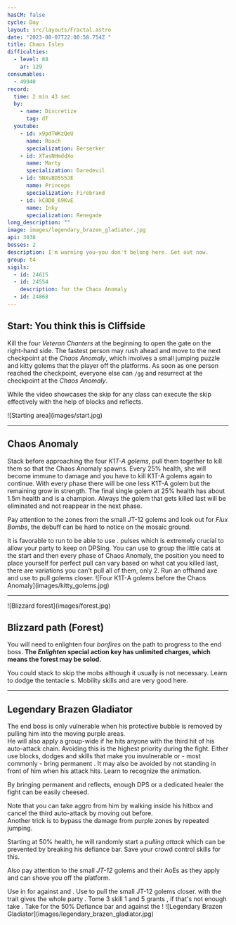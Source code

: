 ```yaml
---
hasCM: false
cycle: Day
layout: src/layouts/Fractal.astro
date: "2023-08-07T22:00:58.754Z "
title: Chaos Isles
difficulties:
  - level: 88
    ar: 129
consumables:
  - 49940
record:
  time: 2 min 43 sec
  by:
    - name: Discretize
      tag: dT
  youtube:
    - id: x9pdTWKzQeU
      name: Roach
      specialization: Berserker
    - id: XTasNHmddXo
      name: Marty
      specialization: Daredevil
    - id: 5NXsBD5S5JE
      name: Princeps
      specialization: Firebrand
    - id: kC8D0_69KvE
      name: Inky
      specialization: Renegade
long_description: ""
image: images/legendary_brazen_gladiator.jpg
api: 3038
bosses: 2
description: I'm warning you—you don't belong here. Get out now.
group: t4
sigils:
  - id: 24615
  - id: 24554
    description: for the Chaos Anomaly
  - id: 24868
---
```


<Grid>
<GridItem sm="6">

## Start: You think this is Cliffside

Kill the four _Veteran Chanters_ at the beginning to open the gate on the right-hand side. The fastest person may rush ahead and move to the next checkpoint at the _Chaos Anomaly_, which involves a small jumping puzzle and kitty golems that <Control name="Knockback" /> the player off the platforms. As soon as one person reached the checkpoint, everyone else can `/gg` and resurrect at the checkpoint at the _Chaos Anomaly_.

While the video showcases the skip for <Specialization name="Thief"/> any class can execute the skip effectively with the help of blocks and reflects.

<ProfessionVideo title="Skip to Chaos Anomaly (any class)" profession="Thief" timestamp="19" src="Alpgs_GaZV0"/>

</GridItem>

<GridItem sm="6">
![Starting area](images/start.jpg)
</GridItem>

</Grid>

---

## Chaos Anomaly

<Grid>
<GridItem>

Stack <Boon name="Might"/> before approaching the four _K1T-A golems_, pull them together to kill them so that the Chaos Anomaly spawns. Every 25% health, she will become immune to damage and you have to kill K1T-A golems again to continue. With every phase there will be one less K1T-A golem but the remaining grow in strength. The final single golem at 25% health has about 1.5m health and is a champion. Always the golem that gets killed last will be eliminated and not reappear in the next phase.

Pay attention to the <Control name="Knockback"/> zones from the small JT-12 golems and look out for _Flux Bombs_, the debuff can be hard to notice on the mosaic ground.

<Tabs>
<Tab specialization="Revenant">
It is favorable to run <Skill name="Legendary Dwarf Stance"/> to be able to use <Skill name="Inspiring Reinforcement"/>. <Skill name="Inspiring Reinforcement"/> pulses <Boon name="Stability"/> which is extremely crucial to allow your party to keep on DPSing.
</Tab>

<Tab specialization="Guardian">
You can use <Skill name="Binding Blade"/> to group the little cats at the start and then every phase of Chaos Anomaly, the position you need to place yourself for perfect pull can vary based on what cat you killed last, there are variations you can't pull all of them, only 2.
</Tab>

<Tab specialization="ranger">
Run an offhand axe and use <Skill id="12638"/> to pull golems closer.
</Tab>
</Tabs>
</GridItem>

<GridItem>
![Four K1T-A golems before the Chaos Anomaly](images/kitty_golems.jpg)
</GridItem>
</Grid>

---

<Grid>
<GridItem sm="5">
![Blizzard forest](images/forest.jpg)
</GridItem>

<GridItem sm="7">

## Blizzard path (Forest)

You will need to enlighten four _bonfires_ on the path to progress to the end boss. **The _Enlighten_ special action key has unlimited charges, which means the forest may be solod.**

You could stack <Effect name="Stealth"/> to skip the mobs although it usually is not necessary. Learn to dodge the tentacle <Control name="Knockback"/>s. Mobility skills and <Item id="49940"/> are very good here.
</GridItem>
</Grid>

---

<Grid>
<GridItem sm="7">

## Legendary Brazen Gladiator

The end boss is only vulnerable when his protective bubble is removed by pulling him into the moving purple areas.  
He will also apply a group-wide <Control name="Daze"/> if he hits anyone with the third hit of his auto-attack chain. Avoiding this is the highest priority during the fight. Either use blocks, dodges and skills that make you invulnerable or - most commonly - bring permanent <Boon name="Stability" />. It may also be avoided by not standing in front of him when his attack hits. Learn to recognize the animation.

By bringing permanent <Boon name="Stability"/> and reflects, enough DPS or a dedicated healer the fight can be easily cheesed.

Note that you can take aggro from him by walking inside his hitbox and cancel the third auto-attack by moving out before.  
Another trick is to bypass the damage from purple zones by repeated jumping.

Starting at 50% health, he will randomly start a _pulling attack_ which can be prevented by breaking his defiance bar. Save your crowd control skills for this.

Also pay attention to the small _JT-12_ golems and their AoEs as they apply <Control name="Knockback"/> and can shove you off the platform.

<Tabs>
<Tab specialization="Revenant">
Use <Skill name="Inspiring Reinforcement"/> in <Skill name="Legendary Dwarf Stance" disableText/> for <Boon name="Stability"/> against <Control name="Daze"/> and <Control name="Knockback"/>.
</Tab>

<Tab specialization="Soulbeast">
Use <Skill name="Path of Scars"/> to pull the small JT-12 golems closer. <Skill name="Dolyak stance"/> with the trait <Trait name=" Leader of the Pack"/> gives the whole party <Boon name="Stability"/>.
</Tab>

<Tab specialization="Firebrand">
Tome 3 skill 1 and 5 grants <Boon name="Stability"/>, if that's not enough take <Skill name="Stand your ground"/>.
</Tab>

<Tab specialization="Berserker">
Take <Skill name="Headbutt"/> for the 50% Defiance bar and <Skill name="Outrage"/> against the <Control name="Daze"/>!
</Tab>
</Tabs>

</GridItem>

<GridItem sm="5">
![Legendary Brazen Gladiator](images/legendary_brazen_gladiator.jpg)
</GridItem>
</Grid>
